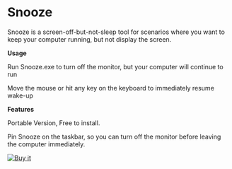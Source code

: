 # Snooze

Snooze is a screen-off-but-not-sleep tool for scenarios where you want to keep your computer running, but not display the screen.


**Usage**


Run Snooze.exe to turn off the monitor, but your computer will continue to run


Move the mouse or hit any key on the keyboard to immediately resume wake-up

**Features**


Portable Version, Free to install.


Pin Snooze on the taskbar, so you can turn off the monitor before leaving the computer immediately.


<a href="https://ko-fi.com/s/1b1d72f1f7" target="blank"><img border="0" src="https://user-images.githubusercontent.com/59009389/210224231-4ae8813c-844c-4ce5-ad7e-fd079a893a4a.png" alt="Buy it" title="Buy it"></a>
